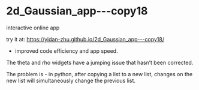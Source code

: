 # 2d_Gaussian_app---copy18
interactive online app

try it at: https://yidan-zhu.github.io/2d_Gaussian_app---copy18/

- improved code efficiency and app speed.

The theta and rho widgets have a jumping issue that hasn’t been corrected. 

The problem is - in python, after copying a list to a new list, changes on the new list will simultaneously change the previous list.
